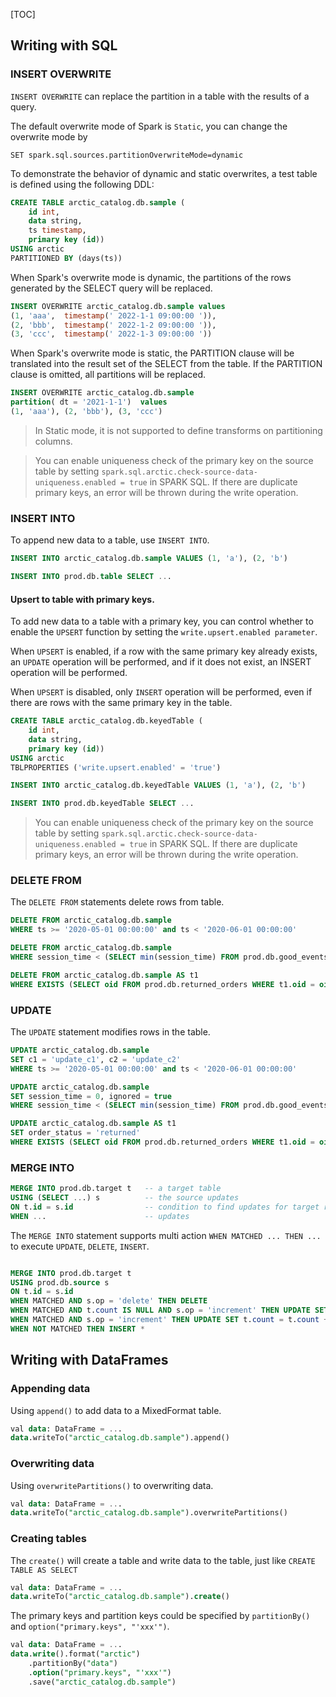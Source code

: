 [TOC]


## Writing with SQL

### INSERT OVERWRITE

`INSERT OVERWRITE` can replace the partition in a table with the results of a query.

The default overwrite mode of Spark is `Static`, you can change the overwrite mode by

```
SET spark.sql.sources.partitionOverwriteMode=dynamic
```

To demonstrate the behavior of dynamic and static overwrites, a test table is defined using the following DDL:

```sql
CREATE TABLE arctic_catalog.db.sample (
    id int,
    data string,
    ts timestamp,
    primary key (id))
USING arctic
PARTITIONED BY (days(ts))
```

When Spark's overwrite mode is dynamic, the partitions of the rows generated by the SELECT query will be replaced.

```sql
INSERT OVERWRITE arctic_catalog.db.sample values 
(1, 'aaa',  timestamp(' 2022-1-1 09:00:00 ')), 
(2, 'bbb',  timestamp(' 2022-1-2 09:00:00 ')), 
(3, 'ccc',  timestamp(' 2022-1-3 09:00:00 '))
```

When Spark's overwrite mode is static, the PARTITION clause will be translated into the result set of the SELECT from
the table. If the PARTITION clause is omitted, all partitions will be replaced.

```sql
INSERT OVERWRITE arctic_catalog.db.sample 
partition( dt = '2021-1-1')  values 
(1, 'aaa'), (2, 'bbb'), (3, 'ccc') 
```

> In Static mode, it is not supported to define transforms on partitioning columns.

> You can enable uniqueness check of the primary key on the source table by setting
> `spark.sql.arctic.check-source-data-uniqueness.enabled = true` in SPARK SQL. If there are duplicate primary keys,
> an error will be thrown during the write operation.

### INSERT INTO

To append new data to a table, use `INSERT INTO`.

```sql
INSERT INTO arctic_catalog.db.sample VALUES (1, 'a'), (2, 'b')

INSERT INTO prod.db.table SELECT ...
```

#### Upsert to table with primary keys.

To add new data to a table with a primary key, you can control whether to enable the `UPSERT` function by setting
the `write.upsert.enabled parameter`.

When `UPSERT` is enabled, if a row with the same primary key already exists, an `UPDATE` operation will be performed,
and if it does not exist, an INSERT operation will be performed.

When `UPSERT` is disabled, only `INSERT` operation will be performed,
even if there are rows with the same primary key in the table.

```sql
CREATE TABLE arctic_catalog.db.keyedTable (
    id int,
    data string,
    primary key (id))
USING arctic
TBLPROPERTIES ('write.upsert.enabled' = 'true')
```

```sql
INSERT INTO arctic_catalog.db.keyedTable VALUES (1, 'a'), (2, 'b')

INSERT INTO prod.db.keyedTable SELECT ...
```

> You can enable uniqueness check of the primary key on the source table by setting
> `spark.sql.arctic.check-source-data-uniqueness.enabled = true` in SPARK SQL. If there are duplicate primary keys,
> an error will be thrown during the write operation.
>
### DELETE FROM

The `DELETE FROM` statements delete rows from table.

```sql
DELETE FROM arctic_catalog.db.sample
WHERE ts >= '2020-05-01 00:00:00' and ts < '2020-06-01 00:00:00'

DELETE FROM arctic_catalog.db.sample
WHERE session_time < (SELECT min(session_time) FROM prod.db.good_events)

DELETE FROM arctic_catalog.db.sample AS t1
WHERE EXISTS (SELECT oid FROM prod.db.returned_orders WHERE t1.oid = oid)
```

### UPDATE

The `UPDATE` statement modifies rows in the table.

```sql
UPDATE arctic_catalog.db.sample
SET c1 = 'update_c1', c2 = 'update_c2'
WHERE ts >= '2020-05-01 00:00:00' and ts < '2020-06-01 00:00:00'

UPDATE arctic_catalog.db.sample
SET session_time = 0, ignored = true
WHERE session_time < (SELECT min(session_time) FROM prod.db.good_events)

UPDATE arctic_catalog.db.sample AS t1
SET order_status = 'returned'
WHERE EXISTS (SELECT oid FROM prod.db.returned_orders WHERE t1.oid = oid)
```

### MERGE INTO

```sql 
MERGE INTO prod.db.target t   -- a target table
USING (SELECT ...) s          -- the source updates
ON t.id = s.id                -- condition to find updates for target rows
WHEN ...                      -- updates
```

The `MERGE INTO` statement supports multi action `WHEN MATCHED ... THEN ...` to execute `UPDATE`, `DELETE`, `INSERT`.

```sql 

MERGE INTO prod.db.target t   
USING prod.db.source s       
ON t.id = s.id             
WHEN MATCHED AND s.op = 'delete' THEN DELETE
WHEN MATCHED AND t.count IS NULL AND s.op = 'increment' THEN UPDATE SET t.count = 0
WHEN MATCHED AND s.op = 'increment' THEN UPDATE SET t.count = t.count + 1          
WHEN NOT MATCHED THEN INSERT *

```

## Writing with DataFrames

### Appending data

Using `append()` to add data to a MixedFormat table.

```sql
val data: DataFrame = ...
data.writeTo("arctic_catalog.db.sample").append()
```

### Overwriting data

Using `overwritePartitions()` to overwriting data.

```sql
val data: DataFrame = ...
data.writeTo("arctic_catalog.db.sample").overwritePartitions()
```

### Creating tables

The `create()` will create a table and write data to the table, just like `CREATE TABLE AS SELECT`

```sql
val data: DataFrame = ...
data.writeTo("arctic_catalog.db.sample").create()
```

The primary keys and partition keys could be specified by `partitionBy()` and `option("primary.keys", "'xxx'")`.

```sql
val data: DataFrame = ...
data.write().format("arctic")
    .partitionBy("data")
    .option("primary.keys", "'xxx'")
    .save("arctic_catalog.db.sample")
```

